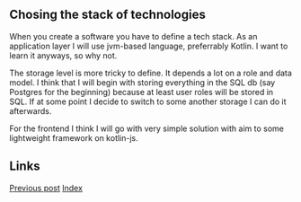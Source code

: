 ## Chosing the stack of technologies 
When you create a software you have to define a tech stack.
As an application layer I will use jvm-based language, preferrably
Kotlin. I want to learn it anyways, so why not.

The storage level is more tricky to define. It depends a lot on a role and data model.
I think that I will begin with storing everything in the SQL db (say Postgres for the beginning)
because at least user roles will be stored in SQL.
If at some point I decide to switch to some another storage I can do it afterwards.

For the frontend I think I will go with very simple solution with aim to some lightweight 
framework on kotlin-js.

## Links
[Previous post](http://constpetrov.github.io/blog3)
[Index](http://constpetrov.github.io/index)
